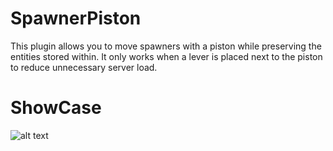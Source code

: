 # SpawnerPiston
This plugin allows you to move spawners with a piston while preserving the entities stored within. It only works when a lever is placed next to the piston to reduce unnecessary server load.
# ShowCase
![alt text](https://psv4.userapi.com/c909218/u794072425/docs/d57/028a5034c37e/Desktop_230626_1641_1__2.gif?extra=hK1dTpoeqgKIt2mwQvnhz18HYRcvqoMNsLR0RQmUtC-0NkLjIpUUH3Ff9sF6kUcXyXW5j6fcQJWTF6_939WGCHfwIIZ0Z6Pzpso9x3_n51AXp5824Dc05xAWH3pQqgiUVJixvRmENamw8B_Jj6zQSN1H)
